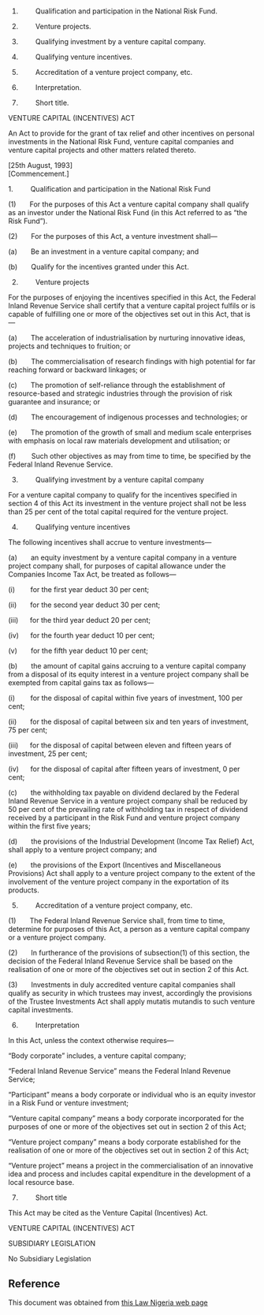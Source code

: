 # 

1.         Qualification and participation in the National Risk Fund.

2.         Venture projects.

3.         Qualifying investment by a venture capital company.

4.         Qualifying venture incentives.

5.         Accreditation of a venture project company, etc.

6.         Interpretation.

7.         Short title.

VENTURE CAPITAL (INCENTIVES) ACT

An Act to provide for the grant of tax relief and other incentives on personal investments in the National Risk Fund, venture capital companies and venture capital projects and other matters related thereto.

[25th August, 1993]                                                                         [Commencement.]

1.         Qualification and participation in the National Risk Fund

(1)       For the purposes of this Act a venture capital company shall qualify as an investor under the National Risk Fund (in this Act referred to as “the Risk Fund”).

(2)       For the purposes of this Act, a venture investment shall—

(a)       Be an investment in a venture capital company; and

(b)       Qualify for the incentives granted under this Act.

2.         Venture projects

For the purposes of enjoying the incentives specified in this Act, the Federal Inland Revenue Service shall certify that a venture capital project fulfils or is capable of fulfilling one or more of the objectives set out in this Act, that is—

(a)       The acceleration of industrialisation by nurturing innovative ideas, projects and techniques to fruition; or

(b)       The commercialisation of research findings with high potential for far reaching forward or backward linkages; or

(c)       The promotion of self-reliance through the establishment of resource-based and strategic industries through the provision of risk guarantee and insurance; or

(d)       The encouragement of indigenous processes and technologies; or

(e)       The promotion of the growth of small and medium scale enterprises with emphasis on local raw materials development and utilisation; or

(f)        Such other objectives as may from time to time, be specified by the Federal Inland Revenue Service.

3.         Qualifying investment by a venture capital company

For a venture capital company to qualify for the incentives specified in section 4 of this Act its investment in the venture project shall not be less than 25 per cent of the total capital required for the venture project.

4.         Qualifying venture incentives

The following incentives shall accrue to venture investments—

(a)       an equity investment by a venture capital company in a venture project company shall, for purposes of capital allowance under the Companies Income Tax Act, be treated as follows—

(i)        for the first year deduct 30 per cent;

(ii)       for the second year deduct 30 per cent;

(iii)      for the third year deduct 20 per cent;

(iv)      for the fourth year deduct 10 per cent;

(v)       for the fifth year deduct 10 per cent;

(b)       the amount of capital gains accruing to a venture capital company from a disposal of its equity interest in a venture project company shall be exempted from capital gains tax as follows—

(i)        for the disposal of capital within five years of investment, 100 per cent;

(ii)       for the disposal of capital between six and ten years of investment, 75 per cent;

(iii)      for the disposal of capital between eleven and fifteen years of investment, 25 per cent;

(iv)      for the disposal of capital after fifteen years of investment, 0 per cent;

(c)       the withholding tax payable on dividend declared by the Federal Inland Revenue Service in a venture project company shall be reduced by 50 per cent of the prevailing rate of withholding tax in respect of dividend received by a participant in the Risk Fund and venture project company within the first five years;

(d)       the provisions of the Industrial Development (Income Tax Relief) Act, shall apply to a venture project company; and

(e)       the provisions of the Export (Incentives and Miscellaneous Provisions) Act shall apply to a venture project company to the extent of the involvement of the venture project company in the exportation of its products.

5.         Accreditation of a venture project company, etc.

(1)       The Federal Inland Revenue Service shall, from time to time, determine for purposes of this Act, a person as a venture capital company or a venture project company.

(2)       In furtherance of the provisions of subsection(1) of this section, the decision of the Federal Inland Revenue Service shall be based on the realisation of one or more of the objectives set out in section 2 of this Act.

(3)       Investments in duly accredited venture capital companies shall qualify as security in which trustees may invest, accordingly the provisions of the Trustee Investments Act shall apply mutatis mutandis to such venture capital investments.

6.         Interpretation

In this Act, unless the context otherwise requires—

“Body corporate” includes, a venture capital company;

“Federal Inland Revenue Service” means the Federal Inland Revenue Service;

“Participant” means a body corporate or individual who is an equity investor in a Risk Fund or venture investment;

“Venture capital company” means a body corporate incorporated for the purposes of one or more of the objectives set out in section 2 of this Act;

“Venture project company” means a body corporate established for the realisation of one or more of the objectives set out in section 2 of this Act;

“Venture project” means a project in the commercialisation of an innovative idea and process and includes capital expenditure in the development of a local resource base.

7.         Short title

This Act may be cited as the Venture Capital (Incentives) Act.

VENTURE CAPITAL (INCENTIVES) ACT

SUBSIDIARY LEGISLATION

No Subsidiary Legislation

## Reference

This document was obtained from [this Law Nigeria web page](http://www.lawnigeria.com/LFN/V/Venture-Capital%28Incentives%29Act.php)